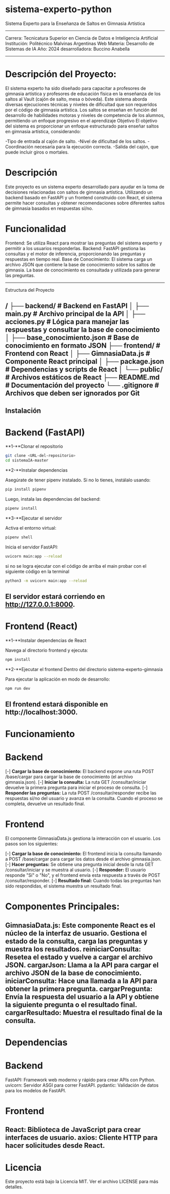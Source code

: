 # sistema-experto-python
Sistema Experto para la Enseñanza de Saltos en Gimnasia Artística

----------
Carrera: Tecnicatura Superior en Ciencia de Datos e Inteligencia Artificial
Institución: Politécnico Malvinas Argentinas Web
Materia: Desarrollo de Sistemas de IA
Año: 2024
desarrolladora: Buccino Anabella

----------
# Descripción del Proyecto:
El sistema experto ha sido diseñado para capacitar a profesores de gimnasia artística y profesores de educación física en la enseñanza de los saltos al Vault (cajón de salto, mesa o bóveda). Este sistema aborda diversas ejecuciones técnicas y niveles de dificultad que son requeridos por el código de gimnasia artística. Los saltos se enseñan en función del desarrollo de habilidades motoras y niveles de competencia de los alumnos, permitiendo un enfoque progresivo en el aprendizaje
Objetivo
El objetivo del sistema es proporcionar un enfoque estructurado para enseñar saltos en gimnasia artística, considerando:

-Tipo de entrada al cajón de salto.
-Nivel de dificultad de los saltos.
-Coordinación necesaria para la ejecución correcta.
-Salida del cajón, que puede incluir giros o mortales.


# Descripción
Este proyecto es un sistema experto desarrollado para ayudar en la toma de decisiones relacionadas con saltos de gimnasia artística. Utilizando un backend basado en FastAPI y un frontend construido con React, el sistema permite hacer consultas y obtener recomendaciones sobre diferentes saltos de gimnasia basados en respuestas sí/no.

# Funcionalidad
Frontend: Se utiliza React para mostrar las preguntas del sistema experto y permitir a los usuarios responderlas.
Backend: FastAPI gestiona las consultas y el motor de inferencia, proporcionando las preguntas y respuestas en tiempo real.
Base de Conocimiento: El sistema carga un archivo JSON que contiene la base de conocimiento sobre los saltos de gimnasia. La base de conocimiento es consultada y utilizada para generar las preguntas.

---------
Estructura del Proyecto

/
├── backend/                        # Backend en FastAPI
│   ├── main.py                     # Archivo principal de la API
│   ├── acciones.py                 # Lógica para manejar las respuestas y consultar la base de conocimiento
│   ├── base_conocimiento.json      # Base de conocimiento en formato JSON
├── frontend/                       # Frontend con React
│   ├── GimnasiaData.js             # Componente React principal
│   ├── package.json                # Dependencias y scripts de React
│   └── public/                     # Archivos estáticos de React
├── README.md                       # Documentación del proyecto
└── .gitignore                      # Archivos que deben ser ignorados por Git
-----------

## Instalación
# Backend (FastAPI)

**1-**Clonar el repositorio

```bash
git clone <URL-del-repositorio>
cd sistemaIA-master
```
**2-**Instalar dependencias

Asegúrate de tener pipenv instalado. Si no lo tienes, instálalo usando:

```bash
pip install pipenv
```
Luego, instala las dependencias del backend:

```bash
pipenv install
```

**3-**Ejecutar el servidor

Activa el entorno virtual:

```bash
pipenv shell
```
Inicia el servidor FastAPI:

```bash
uvicorn main:app --reload
```
si no se logra ejecutar con el código de arriba el main probar con el siguiente código en la terminal

```bash
python3 -m uvicorn main:app --reload 
```
El servidor estará corriendo en http://127.0.0.1:8000.
------------
# Frontend (React)

**1-**Instalar dependencias de React

Navega al directorio frontend y ejecuta:

```bash
npm install
```

**2-**Ejecutar el frontend
Dentro del directorio sistema-experto-gimnasia

Para ejecutar la aplicación en modo de desarrollo:

```bash
npm run dev
```
El frontend estará disponible en http://localhost:3000.
------------
# Funcionamiento

# Backend
[-] **Cargar la base de conocimiento:** El backend expone una ruta POST /base/cargar para cargar la base de conocimiento (el archivo gimnasia.json).
[-] **Iniciar la consulta:** La ruta GET /consultar/iniciar devuelve la primera pregunta para iniciar el proceso de consulta.
[-] **Responder las preguntas:** La ruta POST /consultar/responder recibe las respuestas sí/no del usuario y avanza en la consulta. Cuando el proceso se completa, devuelve un resultado final.

# Frontend
El componente GimnasiaData.js gestiona la interacción con el usuario. Los pasos son los siguientes:

[-] **Cargar la base de conocimiento:** El frontend inicia la consulta llamando a POST /base/cargar para cargar los datos desde el archivo gimnasia.json.
[-] **Hacer preguntas:** Se obtiene una pregunta inicial desde la ruta GET /consultar/iniciar y se muestra al usuario.
[-] **Responder:** El usuario responde "Sí" o "No", y el frontend envía esta respuesta a través de POST /consultar/responder.
[-] **Resultado final:** Cuando todas las preguntas han sido respondidas, el sistema muestra un resultado final.

# Componentes Principales:

**GimnasiaData.js:** Este componente React es el núcleo de la interfaz de usuario. Gestiona el estado de la consulta, carga las preguntas y muestra los resultados.
**reiniciarConsulta:** Resetea el estado y vuelve a cargar el archivo JSON.
**cargarJson:** Llama a la API para cargar el archivo JSON de la base de conocimiento.
**iniciarConsulta:** Hace una llamada a la API para obtener la primera pregunta.
**cargarPregunta:** Envía la respuesta del usuario a la API y obtiene la siguiente pregunta o el resultado final.
**cargarResultado:** Muestra el resultado final de la consulta.
------------

# Dependencias
# Backend

FastAPI: Framework web moderno y rápido para crear APIs con Python.
uvicorn: Servidor ASGI para correr FastAPI.
pydantic: Validación de datos para los modelos de FastAPI.

# Frontend
React: Biblioteca de JavaScript para crear interfaces de usuario.
axios: Cliente HTTP para hacer solicitudes desde React.
-----------
# Licencia
Este proyecto está bajo la Licencia MIT. Ver el archivo LICENSE para más detalles.

